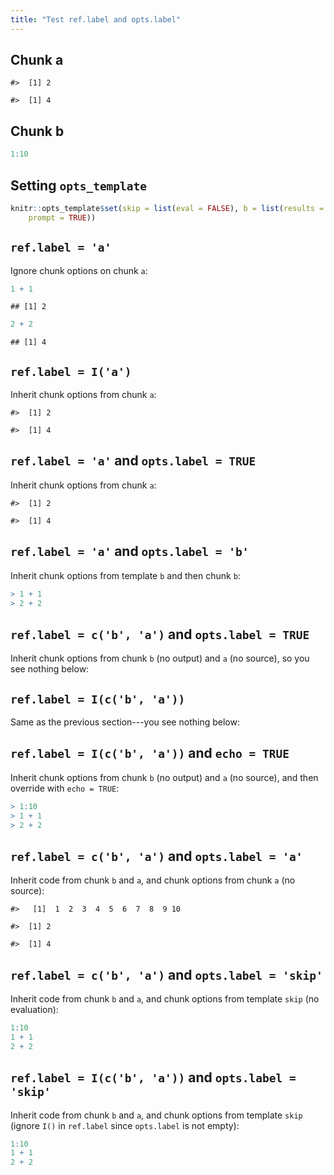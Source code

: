 ```yaml
---
title: "Test ref.label and opts.label"
---
```


## Chunk a


```
#>  [1] 2
```

```
#>  [1] 4
```

## Chunk b


```r
1:10
```

## Setting `opts_template`


```r
knitr::opts_template$set(skip = list(eval = FALSE), b = list(results = "markup",
    prompt = TRUE))
```

## `ref.label = 'a'`

Ignore chunk options on chunk `a`:


```r
1 + 1
```

```
## [1] 2
```

```r
2 + 2
```

```
## [1] 4
```

## `ref.label = I('a')`

Inherit chunk options from chunk `a`:


```
#>  [1] 2
```

```
#>  [1] 4
```

## `ref.label = 'a'` and `opts.label = TRUE`

Inherit chunk options from chunk `a`:


```
#>  [1] 2
```

```
#>  [1] 4
```

## `ref.label = 'a'` and `opts.label = 'b'`

Inherit chunk options from template `b` and then chunk `b`:


```r
> 1 + 1
> 2 + 2
```

## `ref.label = c('b', 'a')` and `opts.label = TRUE`

Inherit chunk options from chunk `b` (no output) and `a` (no source), so you see nothing below:



## `ref.label = I(c('b', 'a'))`

Same as the previous section---you see nothing below:



## `ref.label = I(c('b', 'a'))` and `echo = TRUE`

Inherit chunk options from chunk `b` (no output) and `a` (no source), and then override with `echo = TRUE`:


```r
> 1:10
> 1 + 1
> 2 + 2
```

## `ref.label = c('b', 'a')` and `opts.label = 'a'`

Inherit code from chunk `b` and `a`, and chunk options from chunk `a` (no source):


```
#>   [1]  1  2  3  4  5  6  7  8  9 10
```

```
#>  [1] 2
```

```
#>  [1] 4
```

## `ref.label = c('b', 'a')` and `opts.label = 'skip'`

Inherit code from chunk `b` and `a`, and chunk options from template `skip` (no evaluation):


```r
1:10
1 + 1
2 + 2
```

## `ref.label = I(c('b', 'a'))` and `opts.label = 'skip'`

Inherit code from chunk `b` and `a`, and chunk options from template `skip` (ignore `I()` in `ref.label` since `opts.label` is not empty):


```r
1:10
1 + 1
2 + 2
```
